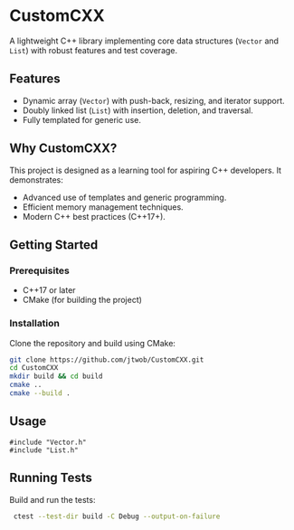 # CustomCXX
A lightweight C++ library implementing core data structures (`Vector` and `List`) with robust features and test coverage.

## Features
- Dynamic array (`Vector`) with push-back, resizing, and iterator support.
- Doubly linked list (`List`) with insertion, deletion, and traversal.
- Fully templated for generic use.

## Why CustomCXX?
This project is designed as a learning tool for aspiring C++ developers. It demonstrates:
- Advanced use of templates and generic programming.
- Efficient memory management techniques.
- Modern C++ best practices (C++17+).

## Getting Started
### Prerequisites
- C++17 or later
- CMake (for building the project)

### Installation
Clone the repository and build using CMake:
```bash
git clone https://github.com/jtwob/CustomCXX.git
cd CustomCXX
mkdir build && cd build
cmake ..
cmake --build .
```
## Usage
```
#include "Vector.h"
#include "List.h"
```
## Running Tests
Build and run the tests:
```bash
 ctest --test-dir build -C Debug --output-on-failure
```

